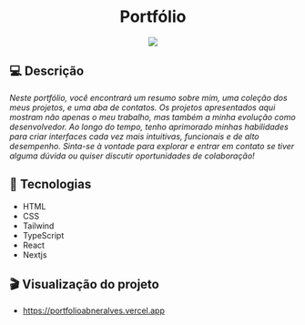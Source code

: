 <h1 align="center">
  Portfólio
</h1>

<p align="center">
  <img src="https://github.com/abneeralves/Portfolio/assets/121408278/9fe0a7dd-5c89-41aa-8c16-8c81e82b99e1 width="100%" />
</p>

## 💻 Descrição

*Neste portfólio, você encontrará um resumo sobre mim, uma coleção dos meus projetos, e uma aba de contatos.
Os projetos apresentados aqui mostram não apenas o meu trabalho, mas também a minha evolução como desenvolvedor. Ao longo do tempo, tenho aprimorado minhas habilidades para criar interfaces cada vez mais intuitivas, funcionais e de alto desempenho. Sinta-se à vontade para explorar e entrar em contato se tiver alguma dúvida ou quiser discutir oportunidades de colaboração!*

## 🚀 Tecnologias

- HTML
- CSS
- Tailwind
- TypeScript
- React
- Nextjs

## 🎬 Visualização do projeto
- https://portfolioabneralves.vercel.app
